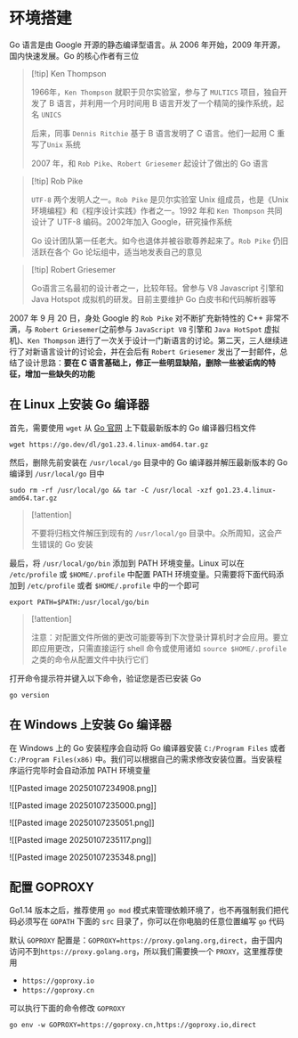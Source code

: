 # 环境搭建

Go 语言是由 Google 开源的静态编译型语言。从 2006 年开始，2009 年开源，国内快速发展。Go 的核心作者有三位

> [!tip] Ken Thompson
> 
> 1966年，`Ken Thompson` 就职于贝尔实验室，参与了 `MULTICS` 项目，独自开发了 B 语言，并利用一个月时间用 B 语言开发了一个精简的操作系统，起名 `UNICS`
> 
> 后来，同事 `Dennis Ritchie` 基于 B 语言发明了 C 语言。他们一起用 C 重写了`Unix` 系统
> 
> 2007 年，和 `Rob Pike`、`Robert Griesemer` 起设计了做出的 Go 语言
> 

> [!tip] Rob Pike
> 
> `UTF-8` 两个发明人之一。`Rob Pike` 是贝尔实验室 Unix 组成员，也是《Unix环境编程》和《程序设计实践》作者之一。1992 年和 `Ken Thompson` 共同设计了 UTF-8 编码。2002年加入 Google，研究操作系统
> 
> Go 设计团队第一任老大。如今也退体并被谷歌尊养起来了。`Rob Pike` 仍旧活跃在各个 Go 论坛组中，适当地发表自己的意见
> 

> [!tip] Robert Griesemer
> 
> Go语言三名最初的设计者之一，比较年轻。曾参与 V8 Javascript 引擎和 Java Hotspot 成拟机的研发。目前主要维护 Go 白皮书和代码解析器等
> 

2007 年 9 月 20 日，身处 Google 的 `Rob Pike` 对不断扩充新特性的 C++ 非常不满，与 `Robert Griesemer`(之前参与 `JavaScript V8` 引擎和 `Java HotSpot` 虚拟机)、`Ken Thompson` 进行了一次关于设计一门新语言的讨论。第二天，三人继续进行了对新语言设计的讨论会，并在会后有 `Robert Griesemer` 发出了一封邮件，总结了设计思路：**要在 C 语言基础上，修正一些明显缺陷，删除一些被诟病的特征，增加一些缺失的功能**

## 在 Linux 上安装 Go 编译器

首先，需要使用 `wget` 从 [Go 官网](https://go.dev/dl/) 上下载最新版本的 Go 编译器归档文件

```shell
wget https://go.dev/dl/go1.23.4.linux-amd64.tar.gz
```

然后，删除先前安装在 `/usr/local/go` 目录中的 Go 编译器并解压最新版本的 Go 编译到 `/usr/local/go` 目中

```shell
sudo rm -rf /usr/local/go && tar -C /usr/local -xzf go1.23.4.linux-amd64.tar.gz
```

> [!attention] 
> 
> 不要将归档文件解压到现有的 `/usr/local/go` 目录中。众所周知，这会产生错误的 Go 安装
> 

最后，将 `/usr/local/go/bin` 添加到 PATH 环境变量。Linux 可以在 `/etc/profile` 或 `$HOME/.profile` 中配置 PATH 环境变量。只需要将下面代码添加到 `/etc/profile` 或者 `$HOME/.profile` 中的一个即可

```shell
export PATH=$PATH:/usr/local/go/bin
```

> [!attention] 
> 
> 注意：对配置文件所做的更改可能要等到下次登录计算机时才会应用。要立即应用更改，只需直接运行 shell 命令或使用诸如 `source $HOME/.profile` 之类的命令从配置文件中执行它们
> 

打开命令提示符并键入以下命令，验证您是否已安装 Go

```shell
go version
```

## 在 Windows 上安装 Go 编译器

在 Windows 上的 Go 安装程序会自动将 Go 编译器安装 `C:/Program Files` 或者 `C:/Program Files(x86)` 中。我们可以根据自己的需求修改安装位置。当安装程序运行完毕时会自动添加 PATH 环境变量

![[Pasted image 20250107234908.png]]

![[Pasted image 20250107235000.png]]

![[Pasted image 20250107235051.png]]

![[Pasted image 20250107235117.png]]

![[Pasted image 20250107235348.png]]

## 配置 GOPROXY

Go1.14 版本之后，推荐使用 `go mod` 模式来管理依赖环境了，也不再强制我们把代码必须写在 `GOPATH` 下面的 `src` 目录了，你可以在你电脑的任意位置编写 `go` 代码

默认 `GOPROXY` 配置是：`GOPROXY=https://proxy.golang.org,direct`，由于国内访问不到`https://proxy.golang.org`，所以我们需要换一个 `PROXY`，这里推荐使用
+ `https://goproxy.io`
+ `https://goproxy.cn`

可以执行下面的命令修改 `GOPROXY`

```shell
go env -w GOPROXY=https://goproxy.cn,https://goproxy.io,direct
```
